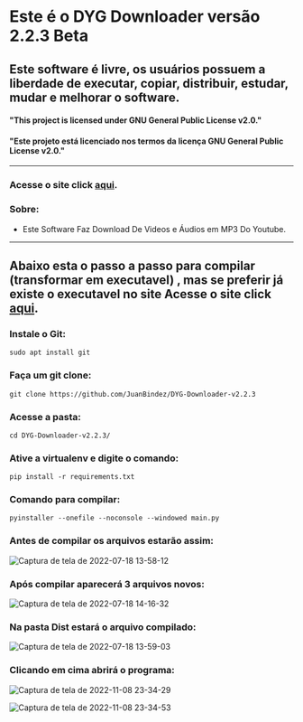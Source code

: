 # Este é o DYG Downloader versão 2.2.3 Beta

## Este software é livre, os usuários possuem a liberdade de executar, copiar, distribuir, estudar, mudar e melhorar o software.

#### "This project is licensed under GNU General Public License v2.0."

#### "Este projeto está licenciado nos termos da licença GNU General Public License v2.0."

----------
### Acesse o site click __[aqui](https://juanbindez.github.io/site.dyg.downloader/)__.

### Sobre:

- Este Software Faz Download De Videos e Áudios em MP3 Do Youtube.

-----------
## Abaixo esta o passo a passo para compilar (transformar em executavel) , mas se preferir já existe o executavel no site Acesse o site click __[aqui](https://juanbindez.github.io/site.dyg.downloader/)__.

### Instale o Git:

    sudo apt install git

### Faça um git clone:

    git clone https://github.com/JuanBindez/DYG-Downloader-v2.2.3
    
### Acesse a pasta:

    cd DYG-Downloader-v2.2.3/

### Ative a virtualenv e digite o comando:


    pip install -r requirements.txt

### Comando para compilar:


    pyinstaller --onefile --noconsole --windowed main.py
    
    
### Antes de compilar os arquivos estarão assim:

![Captura de tela de 2022-07-18 13-58-12](https://user-images.githubusercontent.com/79322362/179566764-2d5149fe-4425-45d6-a025-032d66251c7f.png)

### Após compilar aparecerá 3 arquivos novos:

![Captura de tela de 2022-07-18 14-16-32](https://user-images.githubusercontent.com/79322362/179566787-86690eba-0902-4be7-9d7f-620996c776b5.png)

### Na pasta Dist estará o arquivo compilado:

![Captura de tela de 2022-07-18 13-59-03](https://user-images.githubusercontent.com/79322362/179566803-b58c664b-bb25-4d49-8bb0-8fd5466123de.png)

### Clicando em cima abrirá o programa:


![Captura de tela de 2022-11-08 23-34-29](https://user-images.githubusercontent.com/79322362/200723299-6342c31a-bd4b-4b82-985d-872c20507e2c.png)


![Captura de tela de 2022-11-08 23-34-53](https://user-images.githubusercontent.com/79322362/200723306-ff0de736-7a21-4d80-ad35-4cfc38d7c9b1.png)


